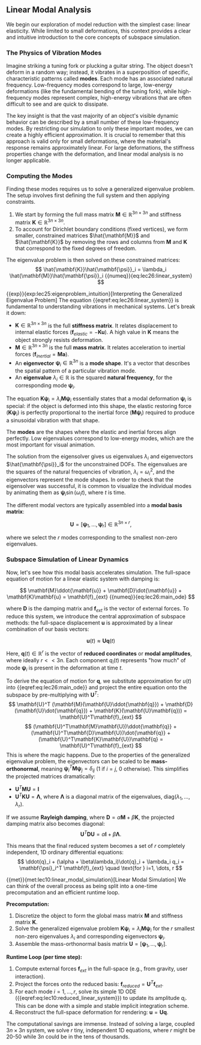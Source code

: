 ## Linear Modal Analysis

We begin our exploration of model reduction with the simplest case: linear elasticity. While limited to small deformations, this context provides a clear and intuitive introduction to the core concepts of subspace simulation.

### The Physics of Vibration Modes

Imagine striking a tuning fork or plucking a guitar string. The object doesn't deform in a random way; instead, it vibrates in a superposition of specific, characteristic patterns called **modes**. Each mode has an associated natural frequency. Low-frequency modes correspond to large, low-energy deformations (like the fundamental bending of the tuning fork), while high-frequency modes represent complex, high-energy vibrations that are often difficult to see and are quick to dissipate.

The key insight is that the vast majority of an object's visible dynamic behavior can be described by a small number of these low-frequency modes. By restricting our simulation to only these important modes, we can create a highly efficient approximation. It is crucial to remember that this approach is valid only for small deformations, where the material's response remains approximately linear. For large deformations, the stiffness properties change with the deformation, and linear modal analysis is no longer applicable.


### Computing the Modes

Finding these modes requires us to solve a generalized eigenvalue problem. The setup involves first defining the full system and then applying constraints.
1. We start by forming the full mass matrix $\mathbf{M} \in \mathbb{R}^{3n \times 3n}$ and stiffness matrix $\mathbf{K} \in \mathbb{R}^{3n \times 3n}$.
2. To account for Dirichlet boundary conditions (fixed vertices), we form smaller, constrained matrices $\hat{\mathbf{M}}$ and $\hat{\mathbf{K}}$ by removing the rows and columns from $\mathbf{M}$ and $\mathbf{K}$ that correspond to the fixed degrees of freedom.

The eigenvalue problem is then solved on these constrained matrices:
$$
\hat{\mathbf{K}}\hat{\mathbf{\psi}}_i = \lambda_i \hat{\mathbf{M}}\hat{\mathbf{\psi}}_i
{{numeq}}{eq:lec26:linear_system}
$$

{{exp}}{exp:lec25:eigenproblem_intuition}[Interpreting the Generalized Eigenvalue Problem]
The equation {{eqref:eq:lec26:linear_system}} is fundamental to understanding vibrations in mechanical systems. Let's break it down:
*   $\mathbf{K} \in \mathbb{R}^{3n \times 3n}$ is the full **stiffness matrix**. It relates displacement to internal elastic forces ($\mathbf{f}_{elastic} = -\mathbf{K}\mathbf{u}$). A high value in $\mathbf{K}$ means the object strongly resists deformation.
*   $\mathbf{M} \in \mathbb{R}^{3n \times 3n}$ is the full **mass matrix**. It relates acceleration to inertial forces ($\mathbf{f}_{inertial} = \mathbf{M}\mathbf{a}$).
*   An **eigenvector** $\mathbf{\psi}_i \in \mathbb{R}^{3n}$ is a **mode shape**. It's a vector that describes the spatial pattern of a particular vibration mode.
*   An **eigenvalue** $\lambda_i \in \mathbb{R}$ is the squared **natural frequency**, for the corresponding mode $\mathbf{\psi}_i$.

The equation $\mathbf{K}\mathbf{\psi}_i = \lambda_i \mathbf{M}\mathbf{\psi}_i$ essentially states that a modal deformation $\mathbf{\psi}_i$ is special: if the object is deformed into this shape, the elastic restoring force ($\mathbf{K}\mathbf{\psi}_i$) is perfectly proportional to the inertial force ($\mathbf{M}\mathbf{\psi}_i$) required to produce a sinusoidal vibration with that shape.

The **modes** are the shapes where the elastic and inertial forces align perfectly. Low eigenvalues correspond to low-energy modes, which are the most important for visual animation.

The solution from the eigensolver gives us eigenvalues $\lambda_i$ and eigenvectors $\hat{\mathbf{\psi}}_i$ for the unconstrained DOFs. The eigenvalues are the squares of the natural frequencies of vibration, $\lambda_i = \omega_i^2$, and the eigenvectors represent the mode shapes. In order to check that the eigensolver was successful, it is common to visualize the individual modes by animating them as $\mathbf{\psi}_i\sin(\omega_i t)$, where $t$ is time.

The different modal vectors are typically assembled into a **modal basis matrix**:

$$
\mathbf{U} = [\mathbf{\psi}_1, \dots, \mathbf{\psi}_r] \in \mathbb{R}^{3n \times r},
$$ 

where we select the $r$ modes corresponding to the smallest non-zero eigenvalues. 



### Subspace Simulation of Linear Dynamics

Now, let's see how this modal basis accelerates simulation. The full-space equation of motion for a linear elastic system with damping is:

$$
\mathbf{M}\ddot{\mathbf{u}} + \mathbf{D}\dot{\mathbf{u}} + \mathbf{K}\mathbf{u} = \mathbf{f}_{ext}
{{numeq}}{eq:lec26:main_ode}
$$

where $\mathbf{D}$ is the damping matrix and $\mathbf{f}_{ext}$ is the vector of external forces. To reduce this system, we introduce the central approximation of subspace methods: the full-space displacement $\mathbf{u}$ is approximated by a linear combination of our basis vectors:

$$
\mathbf{u}(t) \approx \mathbf{U}\mathbf{q}(t)
$$

Here, $\mathbf{q}(t) \in \mathbb{R}^r$ is the vector of **reduced coordinates** or **modal amplitudes**, where ideally $r << 3n$. Each component $q_i(t)$ represents "how much" of mode $\mathbf{\psi}_i$ is present in the deformation at time $t$.

To derive the equation of motion for $\mathbf{q}$, we substitute approximation for $u(t)$ into {{eqref:eq:lec26:main_ode}} and project the entire equation onto the subspace by pre-multiplying with $\mathbf{U}^T$:
$$
\mathbf{U}^T (\mathbf{M}(\mathbf{U}\ddot{\mathbf{q}}) + \mathbf{D}(\mathbf{U}\dot{\mathbf{q}}) + \mathbf{K}(\mathbf{U}\mathbf{q})) = \mathbf{U}^T\mathbf{f}_{ext}
$$
$$
(\mathbf{U}^T\mathbf{M}\mathbf{U})\ddot{\mathbf{q}} + (\mathbf{U}^T\mathbf{D}\mathbf{U})\dot{\mathbf{q}} + (\mathbf{U}^T\mathbf{K}\mathbf{U})\mathbf{q} = \mathbf{U}^T\mathbf{f}_{ext}
$$
This is where the magic happens. Due to the properties of the generalized eigenvalue problem, the eigenvectors can be scaled to be **mass-orthonormal**, meaning $\mathbf{\psi}_i^T\mathbf{M}\mathbf{\psi}_j = \delta_{ij}$ (1 if $i=j$, 0 otherwise). This simplifies the projected matrices dramatically:
*   $\mathbf{U}^T\mathbf{M}\mathbf{U} = \mathbf{I}$ 
*   $\mathbf{U}^T\mathbf{K}\mathbf{U} = \mathbf{\Lambda}$, where $\mathbf{\Lambda}$ is a diagonal matrix of the eigenvalues, $\text{diag}(\lambda_1, \dots, \lambda_r)$.

If we assume **Rayleigh damping**, where $\mathbf{D} = \alpha\mathbf{M} + \beta\mathbf{K}$, the projected damping matrix also becomes diagonal: 
$$\mathbf{U}^T\mathbf{D}\mathbf{U} = \alpha\mathbf{I} + \beta\mathbf{\Lambda}.$$

This means that the final reduced system becomes a set of $r$ completely independent, 1D ordinary differential equations:
$$
\ddot{q}_i + (\alpha + \beta\lambda_i)\dot{q}_i + \lambda_i q_i = \mathbf{\psi}_i^T \mathbf{f}_{ext} \quad \text{for } i=1, \dots, r
$$


{{met}}{met:lec10:linear_modal_simulation}[Linear Modal Simulation]
We can think of the overall process as being split into a one-time precomputation and an efficient runtime loop.

**Precomputation:**
1.  Discretize the object to form the global mass matrix $\mathbf{M}$ and stiffness matrix $\mathbf{K}$.
2.  Solve the generalized eigenvalue problem $\mathbf{K}\mathbf{\psi}_i = \lambda_i \mathbf{M}\mathbf{\psi}_i$ for the $r$ smallest non-zero eigenvalues $\lambda_i$ and corresponding eigenvectors $\mathbf{\psi}_i$.
3.  Assemble the mass-orthonormal basis matrix $\mathbf{U} = [\mathbf{\psi}_1, \dots, \mathbf{\psi}_r]$.

**Runtime Loop (per time step):**
1.  Compute external forces $\mathbf{f}_{ext}$ in the full-space (e.g., from gravity, user interaction).
2.  Project the forces onto the reduced basis: $\mathbf{f}_{reduced} = \mathbf{U}^T\mathbf{f}_{ext}$.
3.  For each mode $i=1, \dots, r$, solve its simple 1D ODE ({{eqref:eq:lec10:reduced_linear_system}}) to update its amplitude $q_i$. This can be done with a simple and stable implicit integration scheme.
4.  Reconstruct the full-space deformation for rendering: $\mathbf{u} = \mathbf{U}\mathbf{q}$.

The computational savings are immense. Instead of solving a large, coupled $3n \times 3n$ system, we solve $r$ tiny, independent 1D equations, where $r$ might be 20-50 while $3n$ could be in the tens of thousands. 



